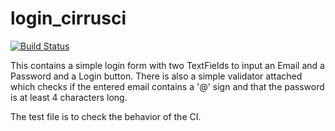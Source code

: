 # login_cirrusci

[![Build Status](https://api.cirrus-ci.com/github/PascalAC/login_cirrusci.svg)](https://cirrus-ci.com/github/PascalAC/login_cirrusci)

This contains a simple login form with two TextFields to input an Email and a Password and a Login button. There is also a simple validator attached which checks if the entered email contains a '@' sign and that the password is at least 4 characters long.  

The test file is to check the behavior of the CI.

